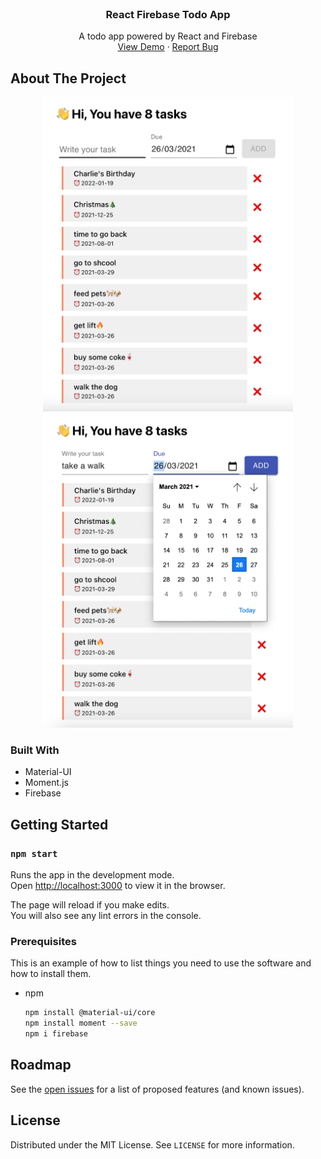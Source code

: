 <!--
*** Thanks for checking out the Best-README-Template. If you have a suggestion
*** that would make this better, please fork the repo and create a pull request
*** or simply open an issue with the tag "enhancement".
*** Thanks again! Now go create something AMAZING! :D
***
***
***
*** To avoid retyping too much info. Do a search and replace for the following:
*** github_username, repo_name, twitter_handle, email, project_title, project_description
-->

<!-- PROJECT SHIELDS -->
<!--
*** I'm using markdown "reference style" links for readability.
*** Reference links are enclosed in brackets [ ] instead of parentheses ( ).
*** See the bottom of this document for the declaration of the reference variables
*** for contributors-url, forks-url, etc. This is an optional, concise syntax you may use.
*** https://www.markdownguide.org/basic-syntax/#reference-style-links
-->

<!-- PROJECT LOGO -->
<br />
<p align="center">

  <h3 align="center">React Firebase Todo App</h3>

  <p align="center">
    A todo app powered by React and Firebase
    <br />
    <a href="https://react-firebase-todo-app-b165b.web.app/">View Demo</a>
    ·
    <a href="mailto:ethanshi0725@gmail.com">Report Bug</a>
  </p>
</p>

<!-- TABLE OF CONTENTS -->
<!-- no need atm -->

<!-- ABOUT THE PROJECT -->

## About The Project

<p align="center">
  <img width="400" height="503" src="images/screenshot.png">
  <img width="400" height="503" src="images/screenshot2.png">
</p>

### Built With

-   Material-UI
-   Moment.js
-   Firebase

<!-- GETTING STARTED -->

## Getting Started

### `npm start`

Runs the app in the development mode.\
Open [http://localhost:3000](http://localhost:3000) to view it in the browser.

The page will reload if you make edits.\
You will also see any lint errors in the console.

### Prerequisites

This is an example of how to list things you need to use the software and how to install them.

-   npm
    ```sh
    npm install @material-ui/core
    npm install moment --save
    npm i firebase
    ```

<!-- USAGE EXAMPLES -->

<!-- ROADMAP -->

## Roadmap

See the [open issues](https://github.com/github_username/repo_name/issues) for a list of proposed features (and known issues).

<!-- LICENSE -->

## License

Distributed under the MIT License. See `LICENSE` for more information.

<!-- ACKNOWLEDGEMENTS -->
